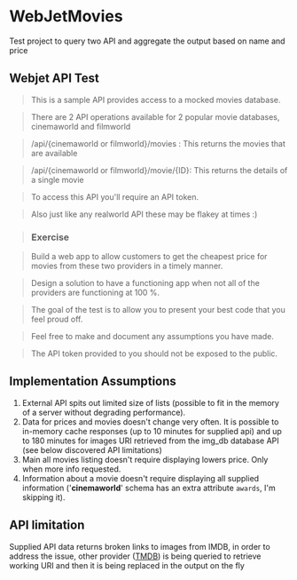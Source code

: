 # WebJetMovies
Test project to query two API and aggregate the output based on name and price

## Webjet API Test

> This is a sample API provides access to a mocked movies database.

> There are 2 API operations available for 2 popular movie databases, cinemaworld and filmworld

> /api/{cinemaworld or filmworld}/movies : This returns the movies that are available

> /api/{cinemaworld or filmworld}/movie/{ID}: This returns the details of a single movie

> To access this API you'll require an API token.

> Also just like any realworld API these may be flakey at times :)

> ### Exercise

> Build a web app to allow customers to get the cheapest price for movies from these two providers in a timely manner.

> Design a solution to have a functioning app when not all of the providers are functioning at 100 %.

> The goal of the test is to allow you to present your best code that you feel proud off.

> Feel free to make and document any assumptions you have made.

> The API token provided to you should not be exposed to the public.


Implementation Assumptions
-----------

1. External API spits out limited size of lists (possible to fit in the memory of a server without degrading performance).
2. Data for prices and movies doesn\'t change very often. It is possible to in-memory cache responses (up to 10 minutes for supplied api) and up to 180 minutes for images URI retrieved from the img_db database API (see below discovered API limitations)
3. Main all movies listing doesn\'t require displaying lowers price. Only when more info requested. 
4. Information about a movie doesn\'t require displaying all supplied information (\'**cinemaworld**\' schema has an extra attribute `awards`, I'm skipping it). 

API limitation
-----

Supplied API data returns broken links to images from IMDB, in order to address the issue, other provider ([TMDB](https://www.themoviedb.org)) is being queried to retrieve working URI and then it is being replaced in the output on the fly